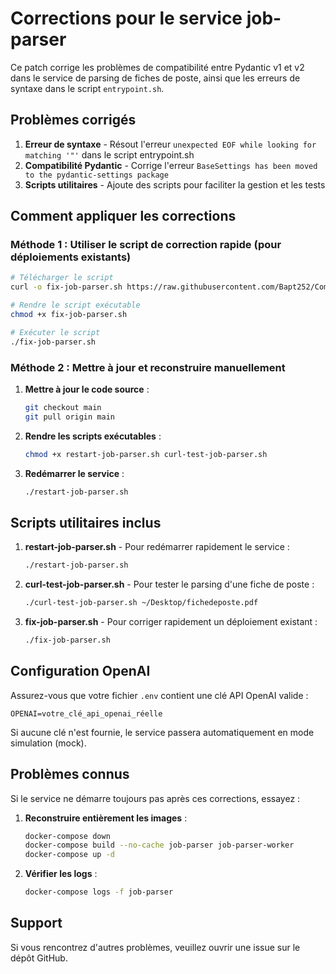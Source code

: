 # Corrections pour le service job-parser

Ce patch corrige les problèmes de compatibilité entre Pydantic v1 et v2 dans le service de parsing de fiches de poste, ainsi que les erreurs de syntaxe dans le script `entrypoint.sh`.

## Problèmes corrigés

1. **Erreur de syntaxe** - Résout l'erreur `unexpected EOF while looking for matching '"'` dans le script entrypoint.sh
2. **Compatibilité Pydantic** - Corrige l'erreur `BaseSettings has been moved to the pydantic-settings package`
3. **Scripts utilitaires** - Ajoute des scripts pour faciliter la gestion et les tests

## Comment appliquer les corrections

### Méthode 1 : Utiliser le script de correction rapide (pour déploiements existants)

```bash
# Télécharger le script
curl -o fix-job-parser.sh https://raw.githubusercontent.com/Bapt252/Commitment-/fix-job-parser-clean/fix-job-parser.sh

# Rendre le script exécutable
chmod +x fix-job-parser.sh

# Exécuter le script
./fix-job-parser.sh
```

### Méthode 2 : Mettre à jour et reconstruire manuellement

1. **Mettre à jour le code source** :
   ```bash
   git checkout main
   git pull origin main
   ```

2. **Rendre les scripts exécutables** :
   ```bash
   chmod +x restart-job-parser.sh curl-test-job-parser.sh
   ```

3. **Redémarrer le service** :
   ```bash
   ./restart-job-parser.sh
   ```

## Scripts utilitaires inclus

1. **restart-job-parser.sh** - Pour redémarrer rapidement le service :
   ```bash
   ./restart-job-parser.sh
   ```

2. **curl-test-job-parser.sh** - Pour tester le parsing d'une fiche de poste :
   ```bash
   ./curl-test-job-parser.sh ~/Desktop/fichedeposte.pdf
   ```

3. **fix-job-parser.sh** - Pour corriger rapidement un déploiement existant :
   ```bash
   ./fix-job-parser.sh
   ```

## Configuration OpenAI

Assurez-vous que votre fichier `.env` contient une clé API OpenAI valide :

```
OPENAI=votre_clé_api_openai_réelle
```

Si aucune clé n'est fournie, le service passera automatiquement en mode simulation (mock).

## Problèmes connus

Si le service ne démarre toujours pas après ces corrections, essayez :

1. **Reconstruire entièrement les images** :
   ```bash
   docker-compose down
   docker-compose build --no-cache job-parser job-parser-worker
   docker-compose up -d
   ```

2. **Vérifier les logs** :
   ```bash
   docker-compose logs -f job-parser
   ```

## Support

Si vous rencontrez d'autres problèmes, veuillez ouvrir une issue sur le dépôt GitHub.